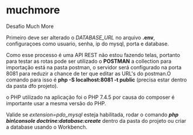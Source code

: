 # muchmore
Desafio Much More

Primeiro deve ser alterado o _DATABASE_URL_ no arquivo __.env__, configuraçoes como usuario, senha, ip do mysql, porta  e database.

Como esse processo é uma API REST não estou fazendo telas, portanto para testar as rotas pode ser utilizado o **POSTMAN** a collection para importação está na pasta postman, o
servidor será configurado na porta 8081 para reduzir a chance de ter que editar as URL's do postman.O comando para isso é **php -S localhost:8081 -t public** (precisa estar dentro da pasta dfo projeto).

o PHP utilizado na aplicação foi o PHP 7.4.5 por causa do composer é importante usar a mesma versão do PHP.

Valide se _extension=pdo_mysql_ esteja habilitada, rodar o comando **_php bin\console doctrine:database:create_** dentro da pasta do projeto ou criar a database usando o Workbench.

